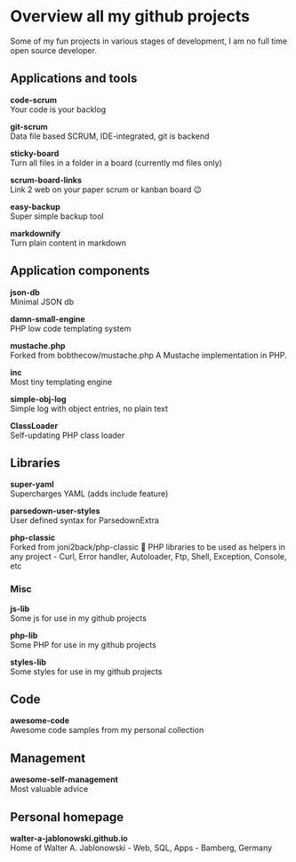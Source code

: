 # Overview all my github projects

Some of my fun projects in various stages of development, I am no full time open source developer.


## Applications and tools

**code-scrum** \
Your code is your backlog

**git-scrum** \
Data file based SCRUM, IDE-integrated, git is backend

**sticky-board** \
Turn all files in a folder in a board (currently md files only)

**scrum-board-links** \
Link 2 web on your paper scrum or kanban board 😉

**easy-backup** \
Super simple backup tool

**markdownify** \
Turn plain content in markdown


## Application components

**json-db** \
Minimal JSON db

**damn-small-engine** \
PHP low code templating system

**mustache.php** \
Forked from bobthecow/mustache.php
A Mustache implementation in PHP.

**inc** \
Most tiny templating engine

**simple-obj-log** \
Simple log with object entries, no plain text

**ClassLoader** \
Self-updating PHP class loader


## Libraries

**super-yaml** \
Supercharges YAML (adds include feature)

**parsedown-user-styles** \
User defined syntax for ParsedownExtra

**php-classic** \
Forked from joni2back/php-classic
🎯 PHP libraries to be used as helpers in any project - Curl, Error handler, Autoloader, Ftp, Shell, Exception, Console, etc

### Misc

**js-lib** \
Some js for use in my github projects

**php-lib** \
Some PHP for use in my github projects

**styles-lib** \
Some styles for use in my github projects


## Code

**awesome-code** \
Awesome code samples from my personal collection


## Management

**awesome-self-management** \
Most valuable advice


## Personal homepage

**walter-a-jablonowski.github.io** \
Home of Walter A. Jablonowski - Web, SQL, Apps - Bamberg, Germany
